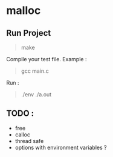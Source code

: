 # malloc

## Run Project

> make

Compile your test file. Example :

> gcc main.c

Run :

> ./env ./a.out


## TODO :
- free
- calloc
- thread safe
- options with environment variables ?

